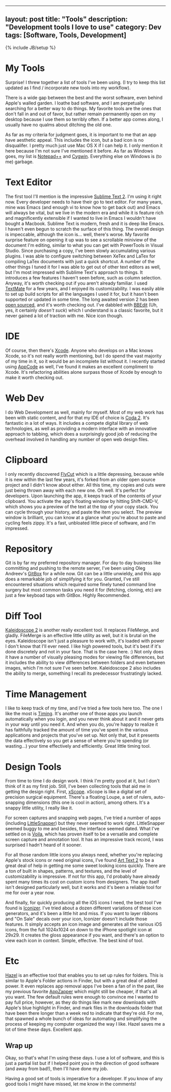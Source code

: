 
---
layout: post
title: "Tools"
description: "Development tools I love to use"
category: Dev
tags: [Software, Tools, Development]
---
{% include JB/setup %}

My Tools
========
Surprise! I threw together a list of tools I've been using. (I try to keep this list updated as I find / incorporate new tools into my workflow).

There is a wide gap between the best and the worst software, even behind Apple's walled garden. I loathe bad software, and I am perpetually searching for a better way to do things. My favorite tools are the ones that don't fall in and out of favor, but rather remain permanently open on my desktop because I use them so terribly often. If a better app comes along, I usually have no qualms about ditching the old one.

As far as my criteria for judgment goes, it is important to me that an app have aesthetic appeal. This includes the icon, but a bad icon is no disqualifer. I pretty much just use Mac OS X if I can help it. I only mention it here because I'm not sure I've mentioned it before. As far as Windows goes, my list is [Notepad++](http://notepad-plus-plus.org) and [Cygwin](http://www.cygwin.com). Everything else on Windows is (to me) garbage.

Text Editor
===========
The first tool I'll mention is the impressive [Sublime Text 2](http://www.sublimetext.com/2). I'm using it right now. Every developer needs to have their go to text editor. For many years, mine was Emacs (and enough vi to know how to get back out) and Emacs will always be vital, but we live in the modern era and while it is feature rich and magnificently extensible if I wanted to live in Emacs I wouldn't have bought a Macbook. Sublime Text is modern, fresh and it is deep like Emacs. I haven't even begun to scratch the surface of this thing. The overall design is impeccable, although the icon is... well, there's worse. My favorite surprise feature on opening it up was to see a scrollable miniview of the document I'm editing, similar to what you can get with PowerTools in Visual Studio. Since purchasing a copy, I've been slowly accumulating various plugins. I was able to configure switching between XeTex and LaTex for compiling LaTex documents with just a quick shortcut. A number of the other things I tuned it for I was able to get out of other text editors as well, but I'm most impressed with Sublime Text's approach to things. It introduces a few features I haven't seen before, such as column selection. Anyway, it's worth checking out if you aren't already familiar. I used [TextMate](http://macromates.com) for a few years, and I enjoyed its customizability. I was easily able to set up build scripts for all the languages I used it for, but it hasn't been supported or updated in some time. The long awaited version 2 has been [open sourced](http://blog.macromates.com/2012/textmate-2-at-github/), and it's worth checking out. I've dabbled with [BBEdit](http://www.barebones.com/products/bbedit/index.html?utm_source=thedeck&utm_medium=banner&utm_campaign=bbedit) (Uh, yes, it certainly _doesn't suck_) which I understand is a classic favorite, but it never gained a lot of traction with me. Nice icon though.

IDE
===
Of course, then there's [Xcode](https://developer.apple.com/xcode/). Anyone who develops on a Mac knows Xcode, so it's not really worth mentioning, but I do spend the vast majority of my time in it, so it would be an incomplete list without it. I recently started using [AppCode](http://www.jetbrains.com/objc/) as well, I've found it makes an excellent compliment to Xcode. It's refactoring abilities alone surpass those of Xcode by enough to make it worth checking out.

Web Dev
=======
I do Web Development as well, mainly for myself. Most of my web work has been with static content, and for that my IDE of choice is [Coda 2](http://panic.com/coda/). It's fantastic in a lot of ways. It includes a compete digital library of web technologies, as well as providing a modern interface with an innovative approach to tabbing, which does a surprisingly good job of reducing the overhead involved in handling any number of open web design files.

Clipboard
=========
I only recently discovered [FlyCut](https://itunes.apple.com/us/app/flycut-clipboard-manager/id442160987?mt=12) which is a little depressing, because while it is new within the last few years, it's forked from an older open source project and I didn't know about either. All this time, my copies and cuts were just being thrown away with each new one. Oh well. It's perfect for developers. Upon launching the app, it keeps track of the contents of your clipboard. You activate the app's floating window by hitting Shift-CMD-V, which shows you a preview of the text at the top of your copy stack. You can cycle through your history, and paste the item you select. The preview window is brilliant, you can know at a glance what you're about to paste and cycling feels zippy. It's a fast, unbloated little piece of software, and I'm impressed.

Repository
==========
Git is by far my preferred repository manager. For day to day business like committing and pushing to the remote server, I've been using Oleg Andreev's [GitBox](http://gitboxapp.com) for a while now. Git can be a little unwieldy, and this app does a remarkable job of simplifying it for you. Granted, I've still encountered situations which required some finely tuned command line surgery but most common tasks you need it for (fetching, cloning, etc) are just a few keyboad taps with GitBox. Highly Recommended.

Diff Tool
=========
[Kaleidoscope 2](http://www.kaleidoscopeapp.com) is another really excellent tool. It replaces FileMerge, and gladly. FileMerge is an effective little utility as well, but it is brutal on the eyes. Kaleidoscope isn't just a pleasure to work with, it's loaded with power I don't know that I'll ever need. I like high powered tools, but it's best if it's done discretely and not in your face. That is the case here. :) Not only does it have a number of visually pleasing modes for viewing file differences, but it includes the ability to view differences between folders and even between images, which I'm not sure I've seen before. Kaleidoscope 2 also includes the ability to merge, something I recall its predecessor frustratingly lacked.

Time Management
===============
I like to keep track of my time, and I've tried a few tools here too. The one I like the most is [Timing](https://itunes.apple.com/us/app/timing-time-tracking-for-humans/id431511738?mt=12). It's another one of those apps you launch automatically when you login, and you never think about it and it never gets in your way until you need it. And when you do, you're happy to realize it has faithfully tracked the amount of time you've spent in the various applications and projects that you've set up. Not only that, but it presents the data effectively so you get a sense of where you're spending (or wasting...) your time effectively and efficiently. Great little timing tool.

Design Tools
============
From time to time I do design work. I think I'm pretty good at it, but I don't think of it as my first job. Still, I've been collecting tools that aid me in getting the design right. First, [xScope](http://xscopeapp.com/features). xScope is like a digital set of precision surgical equipment. There's a floating Loupe, a set of rulers, auto-snapping dimensions (this one is cool in action), among others. It's a snappy little utility, I really like it.

For screen captures and snapping web pages, I've tried a number of apps (including [LittleSnapper](http://www.realmacsoftware.com/littlesnapper/)) but they never seemed to work right. LittleSnapper seemed buggy to me and besides, the interface seemed dated. What I've settled on is [Voila](http://www.globaldelight.com/voila/mac-screen-capture-overview.html), which has proven itself to be a versatile and complete screen capture and annotation tool. It has an impressive track record, I was surprised I hadn't heard of it sooner.

For all those random little icons you always need, whether you're replacing Apple's stock icons or need original icons, I've found [Art Text 2](http://www.belightsoft.com/products/arttext/overview.php) to be a great deal of help in getting me some sweet looking icons quickly. There are a ton of built in shapes, patterns, and textures, and the level of customizability is impressive. If not for this app, I'd probably have already spent many times its cost on custom icons from designers. The app itself isn't designed particularly well, but it works and it's been a reliable tool for me for over a year now.

And finally, for quickly producing all the iOS icons I need, the best tool I've found is [Iconizer](https://itunes.apple.com/us/app/iconizer/id412346451?mt=12). I've tried about a dozen different variations of these icon generators, and it's been a little hit and miss.  If you want to layer ribbons and "On Sale" decals over your icon, Iconizer doesn't include those features. It simply accepts an icon image and generates all the various iOS icons, from the full 1024x1024 on down to the iPhone spotlight icon at 29x29. It creates the gloss appearance if you want, and there's an option to view each icon in context. Simple, effective. The best kind of tool.

Etc
===
[Hazel](http://www.noodlesoft.com/hazel.php) is an effective tool that enables you to set up rules for folders. This is similar to Apple's Folder actions in Finder, but with a great deal of added power. It even replaces app removal apps I've been a fan of in the past, like my previous favorite [AppZapper](http://www.macupdate.com/app/mac/20306/appzapper) which might still be cheaper, if that's all you want. The few default rules were enough to convince me I wanted to pay full price, however, as they do things like mark new downloads with Apple's blue highlight in Finder, and mark files in the downloads folder that have been there longer than a week red to indicate that they're old. For me, that spawned a whole bunch of ideas for automating and simplifying the process of keeping my computer organized the way I like. Hazel saves me a lot of time these days. Excellent app.

Wrap up
-------
Okay, so that's what I'm using these days. I use a lot of software, and this is just a partial list but if I helped point you in the direction of good software (and away from bad!), then I'll have done my job.

Having a good set of tools is imperative for a developer. If you know of any good tools I might have missed, let me know in the comments!
